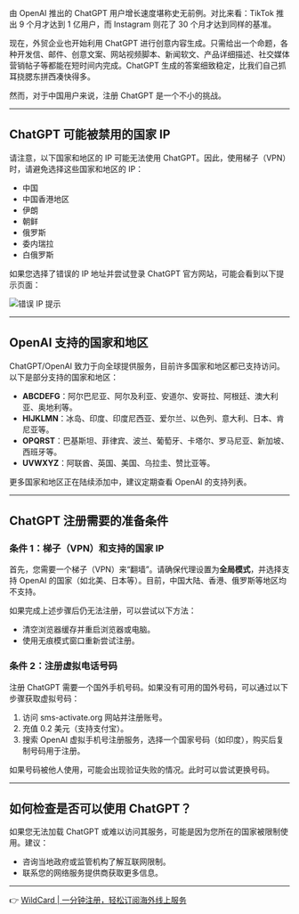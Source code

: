 由 OpenAI 推出的 ChatGPT 用户增长速度堪称史无前例。对比来看：TikTok 推出 9 个月才达到 1 亿用户，而 Instagram 则花了 30 个月才达到同样的基准。

现在，外贸企业也开始利用 ChatGPT 进行创意内容生成。只需给出一个命题，各种开发信、邮件、创意文案、网站视频脚本、新闻软文、产品详细描述、社交媒体营销帖子等都能在短时间内完成。ChatGPT 生成的答案细致稳定，比我们自己抓耳挠腮东拼西凑快得多。

然而，对于中国用户来说，注册 ChatGPT 是一个不小的挑战。

---

## ChatGPT 可能被禁用的国家 IP

请注意，以下国家和地区的 IP 可能无法使用 ChatGPT。因此，使用梯子（VPN）时，请避免选择这些国家和地区的 IP：

- 中国
- 中国香港地区
- 伊朗
- 朝鲜
- 俄罗斯
- 委内瑞拉
- 白俄罗斯

如果您选择了错误的 IP 地址并尝试登录 ChatGPT 官方网站，可能会看到以下提示页面：

![错误 IP 提示](https://i0.wp.com/cn.williejiang.com/wp-content/uploads/2025/02/ChatGPT-countries.png?resize=580%2C363&ssl=1)

---

## OpenAI 支持的国家和地区

ChatGPT/OpenAI 致力于向全球提供服务，目前许多国家和地区都已支持访问。以下是部分支持的国家和地区：

- **ABCDEFG**：阿尔巴尼亚、阿尔及利亚、安道尔、安哥拉、阿根廷、澳大利亚、奥地利等。
- **HIJKLMN**：冰岛、印度、印度尼西亚、爱尔兰、以色列、意大利、日本、肯尼亚等。
- **OPQRST**：巴基斯坦、菲律宾、波兰、葡萄牙、卡塔尔、罗马尼亚、新加坡、西班牙等。
- **UVWXYZ**：阿联酋、英国、美国、乌拉圭、赞比亚等。

更多国家和地区正在陆续添加中，建议定期查看 OpenAI 的支持列表。

---

## ChatGPT 注册需要的准备条件

### 条件 1：梯子（VPN）和支持的国家 IP

首先，您需要一个梯子（VPN）来“翻墙”。请确保代理设置为**全局模式**，并选择支持 OpenAI 的国家（如北美、日本等）。目前，中国大陆、香港、俄罗斯等地区均不支持。

如果完成上述步骤后仍无法注册，可以尝试以下方法：

- 清空浏览器缓存并重启浏览器或电脑。
- 使用无痕模式窗口重新尝试注册。

### 条件 2：注册虚拟电话号码

注册 ChatGPT 需要一个国外手机号码。如果没有可用的国外号码，可以通过以下步骤获取虚拟号码：

1. 访问 sms-activate.org 网站并注册账号。
2. 充值 0.2 美元（支持支付宝）。
3. 搜索 OpenAI 虚拟手机号注册服务，选择一个国家号码（如印度），购买后复制号码用于注册。

如果号码被他人使用，可能会出现验证失败的情况。此时可以尝试更换号码。

---

## 如何检查是否可以使用 ChatGPT？

如果您无法加载 ChatGPT 或难以访问其服务，可能是因为您所在的国家被限制使用。建议：

- 咨询当地政府或监管机构了解互联网限制。
- 联系您的网络服务提供商获取更多信息。

---

👉 [WildCard | 一分钟注册，轻松订阅海外线上服务](https://bit.ly/bewildcard)